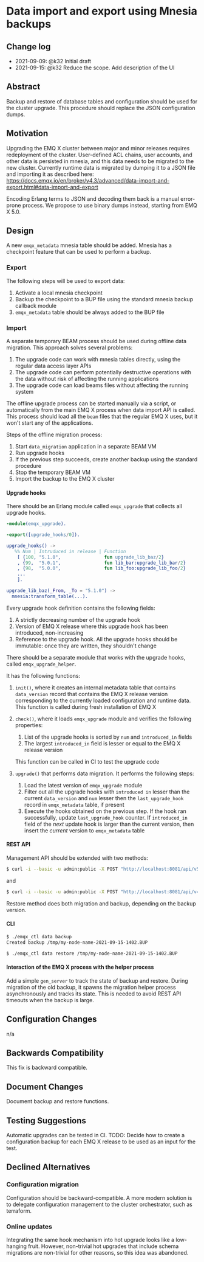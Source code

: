 # Data import and export using Mnesia backups

## Change log

* 2021-09-09: @k32 Initial draft
* 2021-09-15: @k32 Reduce the scope. Add description of the UI

## Abstract

Backup and restore of database tables and configuration should be used for the cluster upgrade.
This procedure should replace the JSON configuration dumps.

## Motivation

Upgrading the EMQ X cluster between major and minor releases requires redeployment of the cluster.
User-defined ACL chains, user accounts, and other data is persisted in mnesia, and this data needs to be migrated to the new cluster.
Currently runtime data is migrated by dumping it to a JSON file and importing it as described here:
https://docs.emqx.io/en/broker/v4.3/advanced/data-import-and-export.html#data-import-and-export

Encoding Erlang terms to JSON and decoding them back is a manual error-prone process.
We propose to use binary dumps instead, starting from EMQ X 5.0.

## Design

A new `emqx_metadata` mnesia table should be added.
Mnesia has a checkpoint feature that can be used to perform a backup.

### Export

The following steps will be used to export data:

1. Activate a local mnesia checkpoint
1. Backup the checkpoint to a BUP file using the standard mnesia backup callback module
1. `emqx_metadata` table should be always added to the BUP file

### Import

A separate temporary BEAM process should be used during offline data migration.
This approach solves several problems:

1. The upgrade code can work with mnesia tables directly, using the regular data access layer APIs
1. The upgrade code can perform potentially destructive operations with the data without risk of affecting the running applications
1. The upgrade code can load beams files without affecting the running system

The offline upgrade process can be started manually via a script, or automatically from the main EMQ X process when data import API is called.
This process should load all the `beam` files that the regular EMQ X uses, but it won't start any of the applications.

Steps of the offline migration process:

1. Start `data_migration` application in a separate BEAM VM
1. Run upgrade hooks
1. If the previous step succeeds, create another backup using the standard procedure
1. Stop the temporary BEAM VM
1. Import the backup to the EMQ X cluster

#### Upgrade hooks

There should be an Erlang module called `emqx_upgrade` that collects all upgrade hooks.

```erlang
-module(emqx_upgrade).

-export([upgrade_hooks/0]).

upgrade_hooks() ->
   %% Num | Intruduced in release | Function
    [ {100, "5.1.0",                fun upgrade_lib_baz/2}
    , {99,  "5.0.1",                fun lib_bar:upgrade_lib_bar/2}
    , {98,  "5.0.0",                fun lib_foo:upgrade_lib_foo/2}
    ...
    ].

upgrade_lib_baz(_From, _To = "5.1.0") ->
  mnesia:transform_table(...).
```

Every upgrade hook definition contains the following fields:

1. A strictly decreasing number of the upgrade hook
1. Version of EMQ X release where this upgrade hook has been introduced, non-increasing
1. Reference to the upgrade hook.
   All the upgrade hooks should be immutable: once they are written, they shouldn't change

There should be a separate module that works with the upgrade hooks, called `emqx_upgrade_helper`.

It has the following functions:

1. `init()`, where it creates an internal metadata table that contains `data_version` record that contains the EMQ X release version corresponding to the currently loaded configuration and runtime data.
   This function is called during fresh installation of EMQ X
1. `check()`, where it loads `emqx_upgrade` module and verifies the following properties:
   1. List of the upgrade hooks is sorted by `num` and `introduced_in` fields
   1. The largest `introduced_in` field is lesser or equal to the EMQ X release version

   This function can be called in CI to test the upgrade code
1. `upgrade()` that performs data migration.
   It performs the following steps:
   1. Load the latest version of `emqx_upgrade` module
   1. Filter out all the upgrade hooks with `introduced in` lesser than the current `data_version` and `num` lesser then the `last_upgrade_hook` record in `emqx_metadata` table, if present
   1. Execute the hooks obtained on the previous step.
      If the hook ran successfully, update `last_upgrade_hook` counter.
      If `introduced_in` field of the _next_ update hook is larger than the current version, then insert the _current_ version to `emqx_metadata` table

#### REST API

Management API should be extended with two methods:

```bash
$ curl -i --basic -u admin:public -X POST "http://localhost:8081/api/v5/data/backup"
```
and

```bash
$ curl -i --basic -u admin:public -X POST "http://localhost:8081/api/v4/data/restore" -d @/tmp/my-node-name-2021-09-15-1402.BUP
```

Restore method does both migration and backup, depending on the backup version.

#### CLI

```bash
$ ./emqx_ctl data backup
Created backup /tmp/my-node-name-2021-09-15-1402.BUP
```

```bash
$ ./emqx_ctl data restore /tmp/my-node-name-2021-09-15-1402.BUP
```

#### Interaction of the EMQ X process with the helper process

Add a simple `gen_server` to track the state of backup and restore.
During migration of the old backup, it spawns the migration helper process asynchronously and tracks its state.
This is needed to avoid REST API timeouts when the backup is large.

## Configuration Changes

n/a

## Backwards Compatibility

This fix is backward compatible.

## Document Changes

Document backup and restore functions.

## Testing Suggestions

Automatic upgrades can be tested in CI.
TODO: Decide how to create a configuration backup for each EMQ X release to be used as an input for the test.

## Declined Alternatives

### Configuration migration

Configuration should be backward-compatible.
A more modern solution is to delegate configuration management to the cluster orchestrator, such as terraform.

### Online updates

Integrating the same hook mechanism into hot upgrade looks like a low-hanging fruit.
However, non-trivial hot upgrades that include schema migrations are non-trivial for other reasons, so this idea was abandoned.
